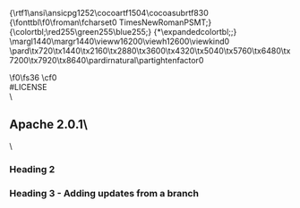 {\rtf1\ansi\ansicpg1252\cocoartf1504\cocoasubrtf830
{\fonttbl\f0\froman\fcharset0 TimesNewRomanPSMT;}
{\colortbl;\red255\green255\blue255;}
{\*\expandedcolortbl;;}
\margl1440\margr1440\vieww16200\viewh12600\viewkind0
\pard\tx720\tx1440\tx2160\tx2880\tx3600\tx4320\tx5040\tx5760\tx6480\tx7200\tx7920\tx8640\pardirnatural\partightenfactor0

\f0\fs36 \cf0 \
#LICENSE\
\
## Apache 2.0.1\
\
### Heading   2

### Heading 3 - Adding updates from a branch
